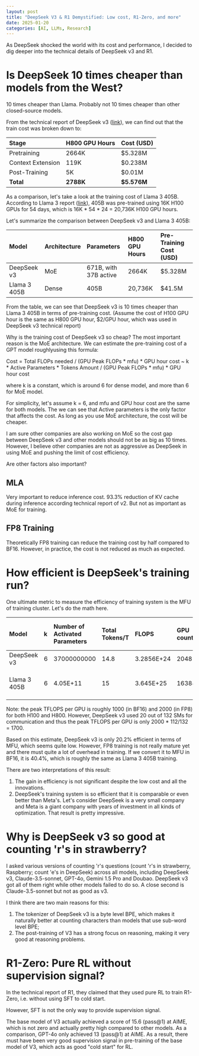 ```yaml
---
layout: post
title: "DeepSeek V3 & R1 Demystified: Low cost, R1-Zero, and more"
date: 2025-01-20
categories: [AI, LLMs, Research]
---
```


As DeepSeek shocked the world with its cost and performance, I decided to dig deeper into the technical details of DeepSeek v3 and R1. 

# Is DeepSeek 10 times cheaper than models from the West?
10 times cheaper than Llama. Probably not 10 times cheaper than other closed-source models. 

From the technical report of DeepSeek v3 ([link](https://arxiv.org/html/2412.19437v1)), we can find out that the train cost was broken down to: 

| Stage | H800 GPU Hours | Cost (USD) |
|:---|:---|:---|
| Pretraining | 2664K | $5.328M |
| Context Extension | 119K | $0.238M |
| Post-Training | 5K | $0.01M |
| **Total** | **2788K** | **$5.576M** |

As a comparison, let's take a look at the training cost of Llama 3 405B. According to Llama 3 report ([link](https://arxiv.org/abs/2407.21783)), 405B was pre-trained using 16K H100 GPUs for 54 days, which is 16K * 54 * 24 = 20,736K H100 GPU hours. 

Let's summarize the comparison between DeepSeek v3 and Llama 3 405B: 

| Model | Architecture | Parameters | H800 GPU Hours | Pre-Training Cost (USD) |
| :---|:---|:---|:---|:---|
| DeepSeek v3 | MoE | 671B, with 37B active | 2664K | $5.328M |
| Llama 3 405B | Dense | 405B | 20,736K | $41.5M |

From the table, we can see that DeepSeek v3 is 10 times cheaper than Llama 3 405B in terms of pre-training cost. 
(Assume the cost of H100 GPU hour is the same as H800 GPU hour, $2/GPU hour, which was used in DeepSeek v3 technical report)

Why is the training cost of DeepSeek v3 so cheap? The most important reason is the MoE architecture. We can estimate the pre-training cost of a GPT model roughlyusing this formula: 

Cost = Total FLOPs needed / (GPU Peak FLOPs * mfu) * GPU hour cost
 ~ k * Active Parameters * Tokens Amount / (GPU Peak FLOPs * mfu) * GPU hour cost

where k is a constant, which is around 6 for dense model, and more than 6 for MoE model. 

For simplicity, let's assume k = 6, and  mfu and GPU hour cost are the same for both models. The we can see that Active parameters is the only factor that affects the cost. As long as you use MoE architecture, the cost will be cheaper. 

I am sure other companies are also working on MoE so the cost gap between DeepSeek v3 and other models should not be as big as 10 times. However, I believe other companies are not as aggressive as DeepSeek in using MoE and pushing the limit of cost efficiency. 

Are other factors also important?
## MLA
Very important to reduce inference cost. 93.3% reduction of KV cache during inference according technical report of v2. 
But not as important as MoE for training. 

## FP8 Training
Theoretically FP8 training can reduce the training cost by half compared to BF16. However, in practice, the cost is not reduced as much as expected. 


# How efficient is DeepSeek's training run? 
One ultimate metric to measure the efficiency of training system is the MFU of training cluster. Let's do the math here. 

|Model | k | Number of Activated Parameters | Total Tokens/T | FLOPS | GPU count | Peak TFLOPS per GPU | Training Time/GPU Hours | MFU |
|:---|:---|:---|:---|:---|:---|:---|:---|:---|
| DeepSeek v3 | 6 | 37000000000 | 14.8 | 3.2856E+24 | 2048 | 1700 | 180,000.00 | 20.2% |
| Llama 3 405B | 6 | 4.05E+11 | 15 | 3.645E+25 | 16384 | 1000 | 1,572,864.00 | 42.9% (calculated) / 38% (reported) |

Note: the peak TFLOPS per GPU is roughly 1000 (in BF16) and 2000 (in FP8) for both H100 and H800. However, DeepSeek v3 used 20 out of 132 SMs for communication and thus the peak TFLOPS per GPU is only 2000 * 112/132 = 1700.  

Based on this estimate, DeepSeek v3 is only 20.2% efficient in terms of MFU, which seems quite low. However, FP8 training is not really mature yet and there must quite a lot of overhead in training. If we convert it to MFU in BF16, it is 40.4%, which is roughly the same as Llama 3 405B training.

There are two interpretations of this result:
1) The gain in efficiency is not significant despite the low cost and all the innovations.
2) DeepSeek's training system is so efficient that it is comparable or even better than Meta's. Let's consider DeepSeek is a very small company and Meta is a giant company with years of investment in all kinds of optimization. That result is pretty impressive. 


# Why is DeepSeek v3 so good at counting 'r's in strawberry?
I asked various versions of counting 'r's questions (count 'r's in strawberry, Raspberry; count 'e's in DeepSeek) across all models, including DeepSeek v3, Claude-3.5-sonnet, GPT-4o, Gemini 1.5 Pro and Doubao. DeepSeek v3 got all of them right while other models failed to do so. A close second is Claude-3.5-sonnet but not as good as v3. 

I think there are two main reasons for this: 
1) The tokenizer of DeepSeek v3 is a byte level BPE, which makes it naturally better at counting characters than models that use sub-word level BPE;
2) The post-training of V3 has a strong focus on reasoning, making it very good at reasoning problems. 



# R1-Zero: Pure RL without supervision signal?
In the technical report of R1, they claimed that they used pure RL to train R1-Zero, i.e. without using SFT to cold start. 

However, SFT is not the only way to provide supervision signal. 

The base model of V3 actually achieved a score of 15.6 (pass@1) at AIME, which is not zero and actually pretty high compared to other models. As a comparison, GPT-4o only achieved 13 (pass@1) at AIME. As a result, there must have been very good supervision signal in pre-training of the base model of V3, which acts as good "cold start" for RL.